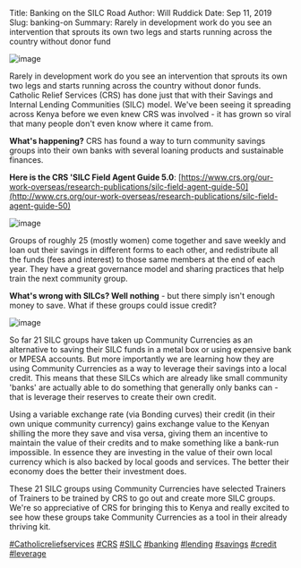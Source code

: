 Title: Banking on the SILC Road
Author: Will Ruddick
Date: Sep 11, 2019
Slug: banking-on
Summary: Rarely in development work do you see an intervention that sprouts
its own two legs and starts running across the country without donor
fund

![image](images/blog/banking-on1.webp)

Rarely in development work do you see an intervention that sprouts its
own two legs and starts running across the country without donor funds.
Catholic Relief Services (CRS) has done just that with their Savings and
Internal Lending Communities (SILC) model. We've been seeing it
spreading across Kenya before we even knew CRS was involved - it has
grown so viral that many people don't even know where it came from.

**What's happening?** CRS has found a way to turn community savings
groups into their own banks with several loaning products and
sustainable finances.

**Here is the CRS 'SILC Field Agent Guide 5.0**:
[https://www.crs.org/our-work-overseas/research-publications/silc-field-agent-guide-50](http://www.crs.org/our-work-overseas/research-publications/silc-field-agent-guide-50)

![image](images/blog/banking-on51.webp)

Groups of roughly 25 (mostly women) come together and save weekly and
loan out their savings in different forms to each other, and
redistribute all the funds (fees and interest) to those same members at
the end of each year. They have a great governance model and sharing
practices that help train the next community group.

**What's wrong with SILCs? Well nothing** - but there simply isn't
enough money to save. What if these groups could issue credit?

![image](images/blog/banking-on75.webp)

So far 21 SILC groups have taken up Community Currencies as an
alternative to saving their SILC funds in a metal box or using expensive
bank or MPESA accounts. But more importantly we are learning how they
are using Community Currencies as a way to leverage their savings into a
local credit. This means that these SILCs which are already like small
community 'banks' are actually able to do something that generally
only banks can - that is leverage their reserves to create their own
credit.

Using a variable exchange rate (via Bonding curves) their credit (in
their own unique community currency) gains exchange value to the Kenyan
shilling the more they save and visa versa, giving them an incentive to
maintain the value of their credits and to make something like a
bank-run impossible. In essence they are investing in the value of their
own local currency which is also backed by local goods and services. The
better their economy does the better their investment does.

These 21 SILC groups using Community Currencies have selected Trainers
of Trainers to be trained by CRS to go out and create more SILC groups.
We're so appreciative of CRS for bringing this to Kenya and really
excited to see how these groups take Community Currencies as a tool in
their already thriving kit.

[#Catholicreliefservices](https://www.grassrootseconomics.org/blog/hashtags/Catholicreliefservices)
[#CRS](https://www.grassrootseconomics.org/blog/hashtags/CRS)
[#SILC](https://www.grassrootseconomics.org/blog/hashtags/SILC)
[#banking](https://www.grassrootseconomics.org/blog/hashtags/banking)
[#lending](https://www.grassrootseconomics.org/blog/hashtags/lending)
[#savings](https://www.grassrootseconomics.org/blog/hashtags/savings)
[#credit](https://www.grassrootseconomics.org/blog/hashtags/credit)
[#leverage](https://www.grassrootseconomics.org/blog/hashtags/leverage)
